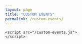 ```yaml
---
layout: page
title: "CUSTOM EVENTS"
permalink: /custom-events/
---
```



<html>

<head>
	<title>Parcel Sandbox</title>
	<meta charset="UTF-8" />
</head>

<body>
	<div id="app"></div>

	<script src="/custom-events.js">
	</script>
</body>

</html>
